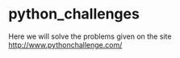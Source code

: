 # python_challenges
Here we will solve the problems given on the site http://www.pythonchallenge.com/
